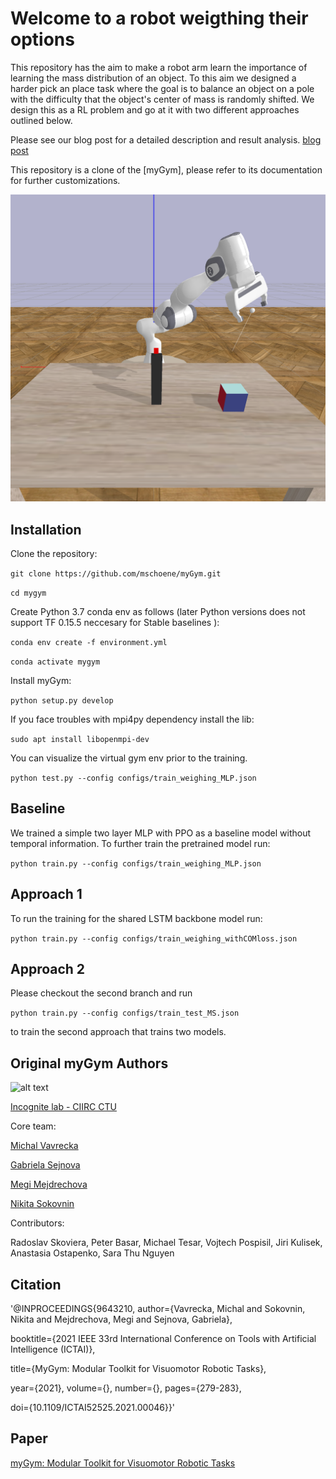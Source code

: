


# Welcome to a robot weigthing their options

This repository has the aim to make a robot arm learn the importance of learning the mass distribution of an object. To this aim we designed a harder pick an place task where the goal is to balance an object on a pole with the difficulty that the object's center of mass is randomly shifted. We design this as a RL problem and go at it with two different approaches outlined below.  

Please see our blog post for a detailed description and result analysis. 
[blog post](https://thedingodile.github.io/Robotics/Weighing-My-Options.html)

This repository is a clone of the [myGym], please refer to its documentation for further customizations. 

![alt text](myGym/weighingImg.png)


## Installation

Clone the repository:

`git clone https://github.com/mschoene/myGym.git`

`cd mygym`

Create Python 3.7 conda env as follows (later Python versions does not support TF 0.15.5 neccesary for Stable baselines ):

`conda env create -f environment.yml `

`conda activate mygym`

Install myGym:

`python setup.py develop`

If you face troubles with mpi4py dependency install the lib:

`sudo apt install libopenmpi-dev`

You can visualize the virtual gym env prior to the training. 

`python test.py --config configs/train_weighing_MLP.json`


## Baseline

We trained a simple two layer MLP with PPO as a baseline model without temporal information. 
To further train the pretrained model run:

`python train.py --config configs/train_weighing_MLP.json`


## Approach 1

To run the training for the shared LSTM backbone model run:

`python train.py --config configs/train_weighing_withCOMloss.json `


## Approach 2

Please checkout the second branch and run


`python train.py --config configs/train_test_MS.json`

to train the second approach that trains two models.



## Original myGym Authors

![alt text](myGym/images/incognitelogo.png "test_work")


[Incognite lab - CIIRC CTU](https://incognite-lab.github.io) 

Core team:

[Michal Vavrecka](https://kognice.wixsite.com/vavrecka)

[Gabriela Sejnova](https://www.linkedin.com/in/gabriela-sejnova/)

[Megi Mejdrechova](https://www.linkedin.com/in/megi-mejdrechova)

[Nikita Sokovnin](https://www.linkedin.com/in/nikita-sokovnin-250939198/)

Contributors:

Radoslav Skoviera, Peter Basar, Michael Tesar, Vojtech Pospisil, Jiri Kulisek, Anastasia Ostapenko, Sara Thu Nguyen

## Citation

'@INPROCEEDINGS{9643210,
  author={Vavrecka, Michal and Sokovnin, Nikita and Mejdrechova, Megi and Sejnova, Gabriela},
  
  
  booktitle={2021 IEEE 33rd International Conference on Tools with Artificial Intelligence (ICTAI)}, 
  
  
  title={MyGym: Modular Toolkit for Visuomotor Robotic Tasks}, 
  
  
  year={2021},
  volume={},
  number={},
  pages={279-283},
  
  
  doi={10.1109/ICTAI52525.2021.00046}}'

## Paper

[myGym: Modular Toolkit for Visuomotor Robotic Tasks](https://arxiv.org/abs/2012.11643)
